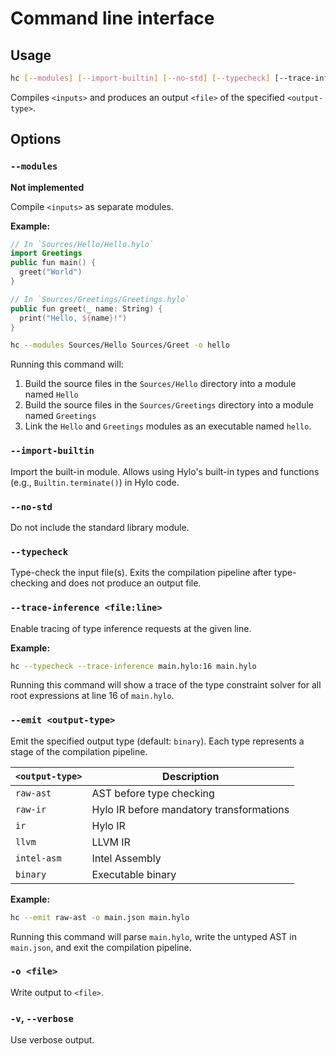 # Command line interface

## Usage

```bash
hc [--modules] [--import-builtin] [--no-std] [--typecheck] [--trace-inference <file:line>] [--emit <output-type>] [-o <file>] [--verbose] [<inputs> ...]
```

Compiles `<inputs>` and produces an output `<file>` of the specified `<output-type>`.

## Options

### `--modules`

**Not implemented**

Compile `<inputs>` as separate modules.

**Example:**
```swift
// In `Sources/Hello/Hello.hylo`
import Greetings
public fun main() {
  greet("World")
}
```
```swift
// In `Sources/Greetings/Greetings.hylo`
public fun greet(_ name: String) {
  print("Hello, ${name}!")
}
```

```bash
hc --modules Sources/Hello Sources/Greet -o hello
```

Running this command will:
1. Build the source files in the `Sources/Hello` directory into a module named `Hello`
2. Build the source files in the `Sources/Greetings` directory into a module named `Greetings`
3. Link the `Hello` and `Greetings` modules as an executable named `hello`.

### `--import-builtin`

Import the built-in module.  Allows using Hylo's built-in types and functions (e.g., `Builtin.terminate()`) in Hylo code.

### `--no-std`

Do not include the standard library module.

### `--typecheck`

Type-check the input file(s).  Exits the compilation pipeline after type-checking and does not produce an output file.

### `--trace-inference <file:line>`

Enable tracing of type inference requests at the given line.

**Example:**

```bash
hc --typecheck --trace-inference main.hylo:16 main.hylo
```

Running this command will show a trace of the type constraint solver for all root expressions at line 16 of `main.hylo`.

### `--emit <output-type>`

Emit the specified output type (default: `binary`).  Each type represents a stage of the compilation pipeline.

| `<output-type>` | Description |
|--|--|
| `raw-ast`   | AST before type checking |
| `raw-ir`    | Hylo IR before mandatory transformations |
| `ir`        | Hylo IR |
| `llvm`      | LLVM IR |
| `intel-asm` | Intel Assembly |
| `binary`    | Executable binary |

**Example:**
```bash
hc --emit raw-ast -o main.json main.hylo
```
Running this command will parse `main.hylo`, write the untyped AST in `main.json`, and exit the compilation pipeline.

### `-o <file>`

Write output to `<file>`.

### `-v`, `--verbose`

Use verbose output.
